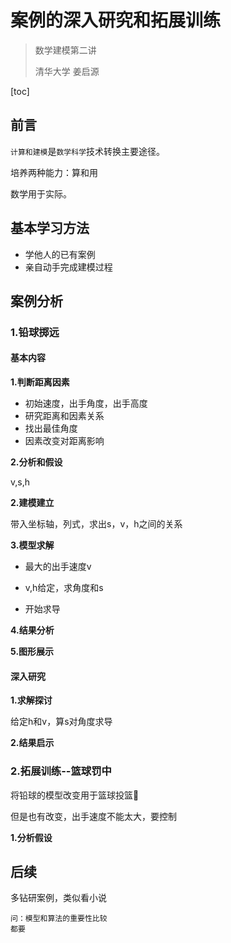  # 案例的深入研究和拓展训练

> 数学建模第二讲
>
> 清华大学	姜启源

[toc]

## 前言

`计算和建模`是`数学科学`技术转换主要途径。

培养两种能力：算和用

数学用于实际。



## 基本学习方法

- 学他人的已有案例
- 亲自动手完成建模过程

## 案例分析

### 1.铅球掷远

#### 基本内容

**1.判断距离因素**

- 初始速度，出手角度，出手高度
- 研究距离和因素关系
- 找出最佳角度
- 因素改变对距离影响

**2.分析和假设**

v,s,h

**2.建模建立**

带入坐标轴，列式，求出s，v，h之间的关系

**3.模型求解**

- 最大的出手速度v
- v,h给定，求角度和s

- 开始求导

**4.结果分析**

**5.图形展示**



#### 深入研究

**1.求解探讨**

给定h和v，算s对角度求导

**2.结果启示**



### 2.拓展训练--篮球罚中

将铅球的模型改变用于篮球投篮🏀  

但是也有改变，出手速度不能太大，要控制

**1.分析假设**





## 后续

多钻研案例，类似看小说

```
问：模型和算法的重要性比较
都要
```









 





